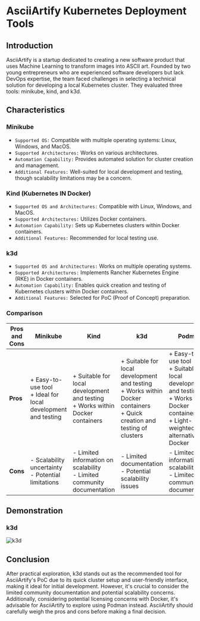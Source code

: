 # AsciiArtify Kubernetes Deployment Tools

## Introduction
AsciiArtify is a startup dedicated to creating a new software product that uses Machine Learning to transform images into ASCII art. Founded by two young entrepreneurs who are experienced software developers but lack DevOps expertise, the team faced challenges in selecting a technical solution for developing a local Kubernetes cluster. They evaluated three tools: minikube, kind, and k3d.

## Characteristics
### Minikube
- `Supported OS:` Compatible with multiple operating systems: Linux, Windows, and MacOS.
- `Supported Architectures:` Works on various architectures.  
- `Automation Capability:` Provides automated solution for cluster creation and management.
- `Additional Features:` Well-suited for local development and testing, though scalability limitations may be a concern.

### Kind (Kubernetes IN Docker)
- `Supported OS and Architectures:` Compatible with Linux, Windows, and MacOS.
- `Supported Architectures:` Utilizes Docker containers.
- `Automation Capability:` Sets up Kubernetes clusters within Docker containers.
- `Additional Features:` Recommended for local testing use.

### k3d
- `Supported OS and Architectures:` Works on multiple operating systems.
- `Supported Architectures:` Implements Rancher Kubernetes Engine (RKE) in Docker containers.
- `Automation Capability:` Enables quick creation and testing of Kubernetes clusters within Docker containers.
- `Additional Features:` Selected for PoC (Proof of Concept) preparation.

### Comparison

| **Pros and Cons**                               | **Minikube**                                     | **Kind**                                         | **k3d**                                          | **Podman**                                       |
|--------------------------------------------------|--------------------------------------------------|--------------------------------------------------|--------------------------------------------------|--------------------------------------------------|
| **Pros**                                      | + Easy-to-use tool<br>+ Ideal for local development and testing | + Suitable for local development and testing<br>+ Works within Docker containers<br> | + Suitable for local development and testing<br>+ Works within Docker containers<br>+ Quick creation and testing of clusters | + Easy-to-use tool<br>+ Suitable for local development and testing<br>+ Works within Docker containers<br>+ Light-weighted alternative to Docker |
| **Cons**                                      | - Scalability uncertainty<br>- Potential limitations | - Limited information on scalability<br>- Limited community documentation | - Limited documentation<br>- Potential scalability issues | - Limited information on scalability<br>- Limited community documentation |


## Demonstration

### k3d

![k3d](./k3d.gif)


## Conclusion

After practical exploration, k3d stands out as the recommended tool for AsciiArtify's PoC due to its quick cluster setup and user-friendly interface, making it ideal for initial development. However, it's crucial to consider the limited community documentation and potential scalability concerns. Additionally, considering potential licensing concerns with Docker, it's advisable for AsciiArtify to explore using Podman instead. AsciiArtify should carefully weigh the pros and cons before making a final decision.